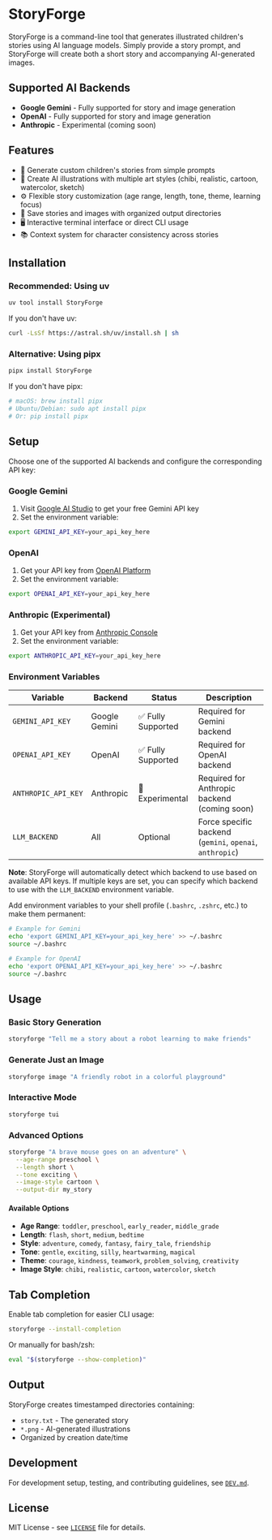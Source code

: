 # StoryForge

StoryForge is a command-line tool that generates illustrated children's stories using AI language models. Simply provide a story prompt, and StoryForge will create both a short story and accompanying AI-generated images.

## Supported AI Backends

- **Google Gemini** - Fully supported for story and image generation
- **OpenAI** - Fully supported for story and image generation
- **Anthropic** - Experimental (coming soon)

## Features

- 📖 Generate custom children's stories from simple prompts
- 🎨 Create AI illustrations with multiple art styles (chibi, realistic, cartoon, watercolor, sketch)
- ⚙️ Flexible story customization (age range, length, tone, theme, learning focus)
- 💾 Save stories and images with organized output directories
- 🖥️ Interactive terminal interface or direct CLI usage
- 📚 Context system for character consistency across stories

## Installation

### Recommended: Using uv

```bash
uv tool install StoryForge
```

If you don't have uv:

```bash
curl -LsSf https://astral.sh/uv/install.sh | sh
```

### Alternative: Using pipx

```bash
pipx install StoryForge
```

If you don't have pipx:

```bash
# macOS: brew install pipx
# Ubuntu/Debian: sudo apt install pipx
# Or: pip install pipx
```

## Setup

Choose one of the supported AI backends and configure the corresponding API key:

### Google Gemini

1. Visit [Google AI Studio](https://aistudio.google.com/) to get your free Gemini API key
2. Set the environment variable:

```bash
export GEMINI_API_KEY=your_api_key_here
```

### OpenAI

1. Get your API key from [OpenAI Platform](https://platform.openai.com/api-keys)
2. Set the environment variable:

```bash
export OPENAI_API_KEY=your_api_key_here
```

### Anthropic (Experimental)

1. Get your API key from [Anthropic Console](https://console.anthropic.com/)
2. Set the environment variable:

```bash
export ANTHROPIC_API_KEY=your_api_key_here
```

### Environment Variables

| Variable | Backend | Status | Description |
|----------|---------|---------|-------------|
| `GEMINI_API_KEY` | Google Gemini | ✅ Fully Supported | Required for Gemini backend |
| `OPENAI_API_KEY` | OpenAI | ✅ Fully Supported | Required for OpenAI backend |
| `ANTHROPIC_API_KEY` | Anthropic | 🧪 Experimental | Required for Anthropic backend (coming soon) |
| `LLM_BACKEND` | All | Optional | Force specific backend (`gemini`, `openai`, `anthropic`) |

**Note**: StoryForge will automatically detect which backend to use based on available API keys. If multiple keys are set, you can specify which backend to use with the `LLM_BACKEND` environment variable.

Add environment variables to your shell profile (`.bashrc`, `.zshrc`, etc.) to make them permanent:

```bash
# Example for Gemini
echo 'export GEMINI_API_KEY=your_api_key_here' >> ~/.bashrc
source ~/.bashrc

# Example for OpenAI
echo 'export OPENAI_API_KEY=your_api_key_here' >> ~/.bashrc
source ~/.bashrc
```

## Usage

### Basic Story Generation

```bash
storyforge "Tell me a story about a robot learning to make friends"
```

### Generate Just an Image

```bash
storyforge image "A friendly robot in a colorful playground"
```

### Interactive Mode

```bash
storyforge tui
```

### Advanced Options

```bash
storyforge "A brave mouse goes on an adventure" \
  --age-range preschool \
  --length short \
  --tone exciting \
  --image-style cartoon \
  --output-dir my_story
```

#### Available Options

- **Age Range**: `toddler`, `preschool`, `early_reader`, `middle_grade`
- **Length**: `flash`, `short`, `medium`, `bedtime`
- **Style**: `adventure`, `comedy`, `fantasy`, `fairy_tale`, `friendship`
- **Tone**: `gentle`, `exciting`, `silly`, `heartwarming`, `magical`
- **Theme**: `courage`, `kindness`, `teamwork`, `problem_solving`, `creativity`
- **Image Style**: `chibi`, `realistic`, `cartoon`, `watercolor`, `sketch`

## Tab Completion

Enable tab completion for easier CLI usage:

```bash
storyforge --install-completion
```

Or manually for bash/zsh:

```bash
eval "$(storyforge --show-completion)"
```

## Output

StoryForge creates timestamped directories containing:
- `story.txt` - The generated story
- `*.png` - AI-generated illustrations
- Organized by creation date/time

## Development

For development setup, testing, and contributing guidelines, see [`DEV.md`](DEV.md).

## License

MIT License - see [`LICENSE`](LICENSE) file for details.
